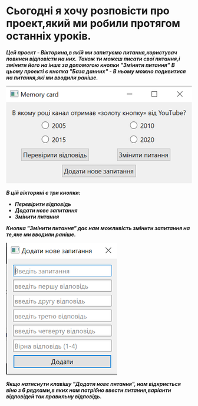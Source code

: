 # Сьогодні я хочу розповісти про проект,який ми робили протягом останніх уроків.
***Цей проект - Вікторина,в якій ми запитуємо питання,користувач повинен відповісти на них.***
***Також ти можеш писати свої питання,і змінити його на інше за допомогою кнопки "Змінити питання"***
***В цьому проекті є кнопка "База данних" - В ньому можно подивитися на питання,які ми вводили раніше.***

![img_1.png](img_1.png)

***В цій вікторині є три кнопки:***
- ***Перевірити відповідь***
- ***Додати нове запитання***
- ***Змінити питання***

***Кнопка "Змінити питання" дає нам можливість змінити запитання на те,яке ми вводили раніше.***

![img.png](img.png)

***Якщо натиснути клавішу "Додати нове питання", нам відкриється віно з 6 рядками,в яких нам потрібно ввести питання,варіанти відповідей так правильну відповідь.***